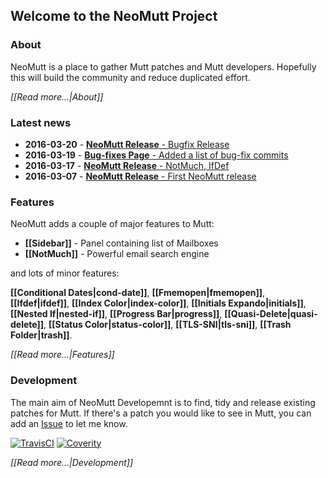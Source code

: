 ## Welcome to the NeoMutt Project

### About

NeoMutt is a place to gather Mutt patches and Mutt developers.
Hopefully this will build the community and reduce duplicated effort.

*[[Read more...|About]]*

### Latest news

- **2016-03-20** - [**NeoMutt Release** - Bugfix Release](News#2016-03-20)
- **2016-03-19** - [**Bug-fixes Page** - Added a list of bug-fix commits](News#2016-03-19)
- **2016-03-17** - [**NeoMutt Release** - NotMuch, IfDef](News#2016-03-17)
- **2016-03-07** - [**NeoMutt Release** - First NeoMutt release](News#2016-03-07)

### Features

NeoMutt adds a couple of major features to Mutt:

- **[[Sidebar]]** - Panel containing list of Mailboxes
- **[[NotMuch]]** - Powerful email search engine

and lots of minor features:

**[[Conditional Dates|cond-date]]**, **[[Fmemopen|fmemopen]]**,
**[[Ifdef|ifdef]]**, **[[Index Color|index-color]]**,
**[[Initials Expando|initials]]**, **[[Nested If|nested-if]]**,
**[[Progress Bar|progress]]**, **[[Quasi-Delete|quasi-delete]]**,
**[[Status Color|status-color]]**, **[[TLS-SNI|tls-sni]]**,
**[[Trash Folder|trash]]**.

*[[Read more...|Features]]*

### Development

The main aim of NeoMutt Developemnt is to find, tidy and release existing
patches for Mutt.  If there's a patch you would like to see in Mutt, you can add
an [Issue](https://github.com/neomutt/neomutt/issues) to let me know.

[![TravisCI](https://travis-ci.org/neomutt/neomutt.svg?branch=neomutt)](https://travis-ci.org/neomutt/neomutt)
[![Coverity](https://scan.coverity.com/projects/8302/badge.svg)](https://scan.coverity.com/projects/flatcap-mutt)

*[[Read more...|Development]]*

